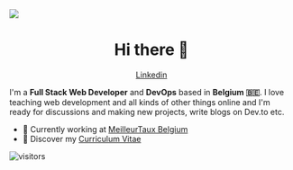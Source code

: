 <img src="https://capsule-render.vercel.app/api?type=waving&height=300&color=gradient&text=Samuel%20F.&textBg=false&section=header&desc=Full%20Stack%20Developer%20/%20DevOPS&descAlignY=53&animation=fadeIn&fontAlignY=40">

<h1 align="center">Hi there 👋</h1>

<p align="center">
  <a href="https://www.linkedin.com/in/samuel-franzini/">Linkedin</a>
</p>

I'm a __Full Stack Web Developer__ and __DevOps__ based in __Belgium 🇧🇪__. I love teaching web development and all kinds of other things online and I'm ready for discussions and making new projects, write blogs on Dev.to etc.

* 💼 Currently working at [MeilleurTaux Belgium](https://www.meilleurtaux.be/) <br/>
* 🔖 Discover my [Curriculum Vitae](https://franzini.be/files/cv.pdf)<br/>

![visitors](https://visitor-badge.laobi.icu/badge?page_id=gh_samuelfranzini)
